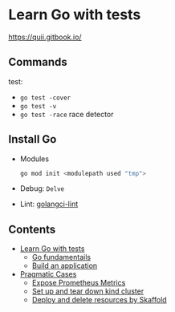 # Learn Go with tests
https://quii.gitbook.io/

## Commands

test:
- `go test -cover`
- `go test -v`
- `go test -race` race detector

## Install Go

- Modules

    ```bash
    go mod init <modulepath used "tmp">
    ```
- Debug: `Delve`
- Lint: [golangci-lint](https://golangci-lint.run/)

## Contents

- [Learn Go with tests](learn-go-with-tests)
    - [Go fundamentails](learn-go-with-tests/01-go-fundamentals)
    - [Build an application](learn-go-with-tests/02-build-an-application)
- [Pragmatic Cases](pragmatic-cases)
    - [Expose Prometheus Metrics](pragmatic-cases/prometheus)
    - [Set up and tear down kind cluster](pragmatic-cases/kind)
    - [Deploy and delete resources by Skaffold](pragmatic-cases/skaffold)
